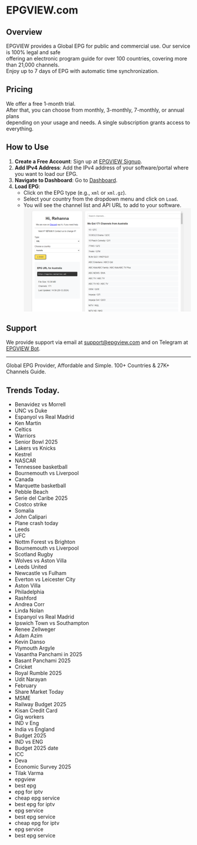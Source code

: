 # EPGVIEW.com



## Overview
EPGVIEW provides a Global EPG for public and commercial use. Our service is 100% legal and safe\
offering an electronic program guide for over 100 countries, covering more than 21,000 channels.\
Enjoy up to 7 days of EPG with automatic time synchronization.

## Pricing
We offer a free 1-month trial. \
After that, you can choose from monthly, 3-monthly, 7-monthly, or annual plans \
depending on your usage and needs. A single subscription grants access to everything.

## How to Use
1. **Create a Free Account**: Sign up at [EPGVIEW Signup](https://epgview.com/signup.php).
2. **Add IPv4 Address**: Add the IPv4 address of your software/portal where you want to load our EPG.
3. **Navigate to Dashboard**: Go to [Dashboard](https://epgview.com/dashboard.php).
4. **Load EPG**:
   - Click on the EPG type (e.g., `xml` or `xml.gz`).
   - Select your country from the dropdown menu and click on `Load`.
   - You will see the channel list and API URL to add to your software.
![EPGVIEW](img/dashboard.png)
## Support
We provide support via email at [support@epgview.com](mailto:support@epgview.com) and on Telegram at [EPGVIEW Bot](https://t.me/epgview_bot).

---

Global EPG Provider, Affordable and Simple. 100+ Countries & 27K+ Channels Guide.

## Trends Today.

- Benavidez vs Morrell
- UNC vs Duke
- Espanyol vs Real Madrid
- Ken Martin
- Celtics
- Warriors
- Senior Bowl 2025
- Lakers vs Knicks
- Kestrel
- NASCAR
- Tennessee basketball
- Bournemouth vs Liverpool
- Canada
- Marquette basketball
- Pebble Beach
- Serie del Caribe 2025
- Costco strike
- Somalia
- John Calipari
- Plane crash today
- Leeds
- UFC
- Nottm Forest vs Brighton
- Bournemouth vs Liverpool
- Scotland Rugby
- Wolves vs Aston Villa
- Leeds United
- Newcastle vs Fulham
- Everton vs Leicester City
- Aston Villa
- Philadelphia
- Rashford
- Andrea Corr
- Linda Nolan
- Espanyol vs Real Madrid
- Ipswich Town vs Southampton
- Renee Zellweger
- Adam Azim
- Kevin Danso
- Plymouth Argyle
- Vasantha Panchami in 2025
- Basant Panchami 2025
- Cricket
- Royal Rumble 2025
- Udit Narayan
- February
- Share Market Today
- MSME
- Railway Budget 2025
- Kisan Credit Card
- Gig workers
- IND v Eng
- India vs England
- Budget 2025
- IND vs ENG
- Budget 2025 date
- ICC
- Deva
- Economic Survey 2025
- Tilak Varma
- epgview
- best epg
- epg for iptv
- cheap epg service
- best epg for iptv
- epg service
- best epg service
- cheap epg for iptv
- epg service
- best epg service
